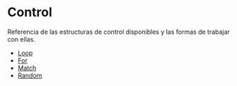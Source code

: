 # Control

Referencia de las estructuras de control disponibles y las formas de trabajar con ellas.

- [Loop](Loop.md)
- [For](For.md)
- [Match](Match.md)
- [Random](Random.md)

